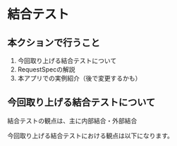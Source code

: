 # 結合テスト
## 本クションで行うこと
1. 今回取り上げる結合テストについて
2. RequestSpecの解説
3. 本アプリでの実例紹介（後で変更するかも）


## 今回取り上げる結合テストについて

結合テストの観点は、主に内部結合・外部結合

今回取り上げる結合テストにおける観点は以下になります。

